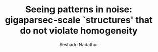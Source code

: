 ---
no: "8"
title: "Seeing patterns in noise: gigaparsec-scale `structures&apos; that do not violate homogeneity"
arxiv_link: "https://arxiv.org/abs/1306.1700"
arxiv_id: "1306.1700"
author: "Seshadri Nadathur"
reviewed: True
journal: "MNRAS, 434, 398 (2013)"
---